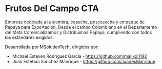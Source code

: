 # Frutos Del Campo CTA

Empresa dedicada a la siembra, cosecha, poscosecha y empaque de Papaya para Exportación, Desde el campo Colombiano en el Departamento del Meta Comercializamos y Distribuimos Papaya, cumpliendo con todos los estándares exigidos.

Desarrollada por MSolutionTech, dirigidos por:
- Michael Esteven Rodríguez García - https://github.com/maiikol1192
- Juan Esteban Sanchez Manrique - https://github.com/JuanesManrique
